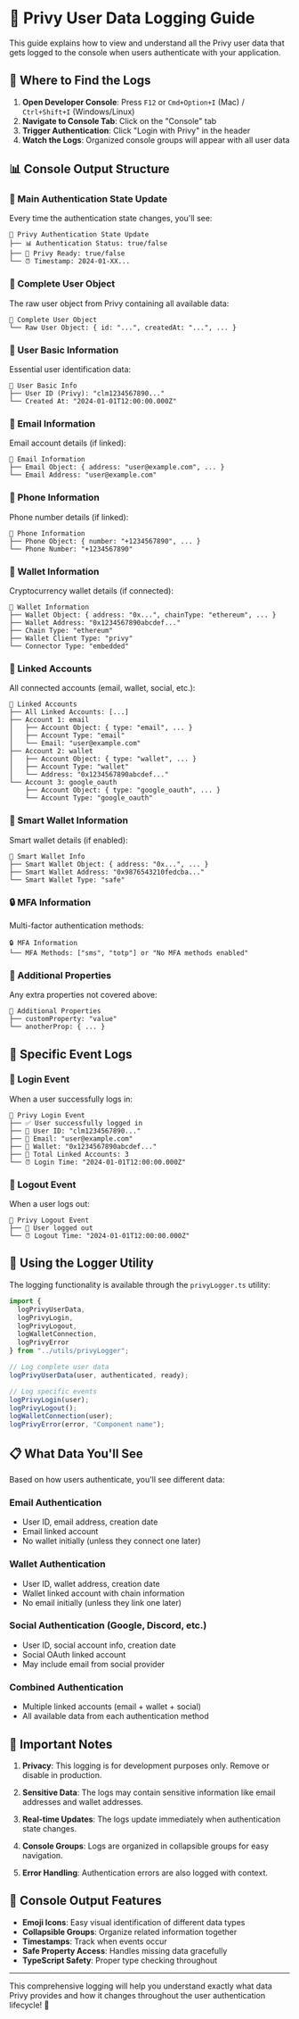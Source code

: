 # 🔐 Privy User Data Logging Guide

This guide explains how to view and understand all the Privy user data that gets logged to the console when users authenticate with your application.

## 📍 Where to Find the Logs

1. **Open Developer Console**: Press `F12` or `Cmd+Option+I` (Mac) / `Ctrl+Shift+I` (Windows/Linux)
2. **Navigate to Console Tab**: Click on the "Console" tab
3. **Trigger Authentication**: Click "Login with Privy" in the header
4. **Watch the Logs**: Organized console groups will appear with all user data

## 📊 Console Output Structure

### 🔐 Main Authentication State Update
Every time the authentication state changes, you'll see:

```
🔐 Privy Authentication State Update
├── 📊 Authentication Status: true/false
├── 🔄 Privy Ready: true/false
└── ⏰ Timestamp: 2024-01-XX...
```

### 👤 Complete User Object
The raw user object from Privy containing all available data:

```
👤 Complete User Object
└── Raw User Object: { id: "...", createdAt: "...", ... }
```

### 📧 User Basic Information
Essential user identification data:

```
📧 User Basic Info
├── User ID (Privy): "clm1234567890..."
└── Created At: "2024-01-01T12:00:00.000Z"
```

### 📧 Email Information
Email account details (if linked):

```
📧 Email Information
├── Email Object: { address: "user@example.com", ... }
└── Email Address: "user@example.com"
```

### 📱 Phone Information
Phone number details (if linked):

```
📱 Phone Information
├── Phone Object: { number: "+1234567890", ... }
└── Phone Number: "+1234567890"
```

### 👛 Wallet Information
Cryptocurrency wallet details (if connected):

```
👛 Wallet Information
├── Wallet Object: { address: "0x...", chainType: "ethereum", ... }
├── Wallet Address: "0x1234567890abcdef..."
├── Chain Type: "ethereum"
├── Wallet Client Type: "privy"
└── Connector Type: "embedded"
```

### 🔗 Linked Accounts
All connected accounts (email, wallet, social, etc.):

```
🔗 Linked Accounts
├── All Linked Accounts: [...]
├── Account 1: email
│   ├── Account Object: { type: "email", ... }
│   ├── Account Type: "email"
│   └── Email: "user@example.com"
├── Account 2: wallet
│   ├── Account Object: { type: "wallet", ... }
│   ├── Account Type: "wallet"
│   └── Address: "0x1234567890abcdef..."
└── Account 3: google_oauth
    ├── Account Object: { type: "google_oauth", ... }
    └── Account Type: "google_oauth"
```

### 🔐 Smart Wallet Information
Smart wallet details (if enabled):

```
🔐 Smart Wallet Info
├── Smart Wallet Object: { address: "0x...", ... }
├── Smart Wallet Address: "0x9876543210fedcba..."
└── Smart Wallet Type: "safe"
```

### 🔒 MFA Information
Multi-factor authentication methods:

```
🔒 MFA Information
└── MFA Methods: ["sms", "totp"] or "No MFA methods enabled"
```

### 📄 Additional Properties
Any extra properties not covered above:

```
📄 Additional Properties
├── customProperty: "value"
└── anotherProp: { ... }
```

## 🎯 Specific Event Logs

### 🔑 Login Event
When a user successfully logs in:

```
🔑 Privy Login Event
├── ✅ User successfully logged in
├── 👤 User ID: "clm1234567890..."
├── 📧 Email: "user@example.com"
├── 👛 Wallet: "0x1234567890abcdef..."
├── 🔗 Total Linked Accounts: 3
└── ⏰ Login Time: "2024-01-01T12:00:00.000Z"
```

### 🚪 Logout Event
When a user logs out:

```
🚪 Privy Logout Event
├── 👋 User logged out
└── ⏰ Logout Time: "2024-01-01T12:00:00.000Z"
```

## 🔧 Using the Logger Utility

The logging functionality is available through the `privyLogger.ts` utility:

```typescript
import { 
  logPrivyUserData,
  logPrivyLogin,
  logPrivyLogout,
  logWalletConnection,
  logPrivyError 
} from "../utils/privyLogger";

// Log complete user data
logPrivyUserData(user, authenticated, ready);

// Log specific events
logPrivyLogin(user);
logPrivyLogout();
logWalletConnection(user);
logPrivyError(error, "Component name");
```

## 📋 What Data You'll See

Based on how users authenticate, you'll see different data:

### Email Authentication
- User ID, email address, creation date
- Email linked account
- No wallet initially (unless they connect one later)

### Wallet Authentication
- User ID, wallet address, creation date
- Wallet linked account with chain information
- No email initially (unless they link one later)

### Social Authentication (Google, Discord, etc.)
- User ID, social account info, creation date
- Social OAuth linked account
- May include email from social provider

### Combined Authentication
- Multiple linked accounts (email + wallet + social)
- All available data from each authentication method

## 🚨 Important Notes

1. **Privacy**: This logging is for development purposes only. Remove or disable in production.

2. **Sensitive Data**: The logs may contain sensitive information like email addresses and wallet addresses.

3. **Real-time Updates**: The logs update immediately when authentication state changes.

4. **Console Groups**: Logs are organized in collapsible groups for easy navigation.

5. **Error Handling**: Authentication errors are also logged with context.

## 🎨 Console Output Features

- **Emoji Icons**: Easy visual identification of different data types
- **Collapsible Groups**: Organize related information together
- **Timestamps**: Track when events occur
- **Safe Property Access**: Handles missing data gracefully
- **TypeScript Safety**: Proper type checking throughout

---

This comprehensive logging will help you understand exactly what data Privy provides and how it changes throughout the user authentication lifecycle! 🎉